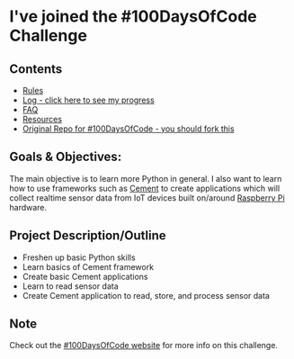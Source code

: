 # I've joined the #100DaysOfCode Challenge

## Contents

* [Rules](rules.md)
* [Log - click here to see my progress](log.md)
* [FAQ](FAQ.md)
* [Resources](resources.md)
* [Original Repo for #100DaysOfCode - you should fork this](https://github.com/kallaway/100-days-of-code)

## Goals &amp; Objectives:

The main objective is to learn more Python in general. I also want to learn how to use frameworks such as [Cement](https://builtoncement.com/) to create applications which will collect realtime sensor data from IoT devices built on/around [Raspberry Pi](https://www.raspberrypi.org/) hardware.

## Project Description/Outline

* Freshen up basic Python skills
* Learn basics of Cement framework
* Create basic Cement applications
* Learn to read sensor data
* Create Cement application to read, store, and process sensor data

## Note

Check out the [#100DaysOfCode website](https://www.100daysofcode.com/) for more info on this challenge.

